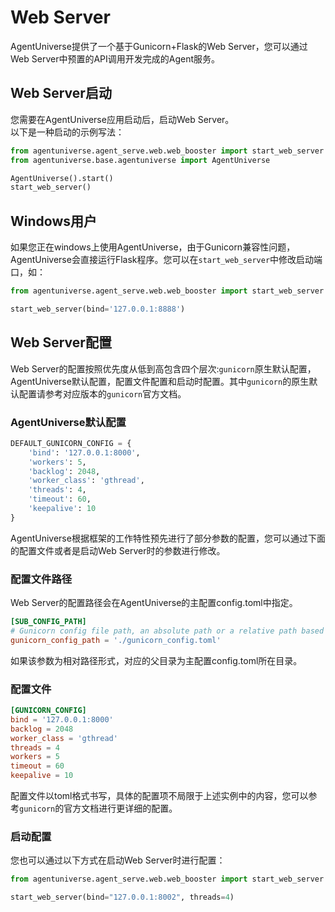 # Web Server

AgentUniverse提供了一个基于Gunicorn+Flask的Web Server，您可以通过Web Server中预置的API调用开发完成的Agent服务。

## Web Server启动
您需要在AgentUniverse应用启动后，启动Web Server。  
以下是一种启动的示例写法：
```python
from agentuniverse.agent_serve.web.web_booster import start_web_server
from agentuniverse.base.agentuniverse import AgentUniverse

AgentUniverse().start()
start_web_server()
```

## Windows用户
如果您正在windows上使用AgentUniverse，由于Gunicorn兼容性问题，AgentUniverse会直接运行Flask程序。您可以在`start_web_server`中修改启动端口，如：
```python
from agentuniverse.agent_serve.web.web_booster import start_web_server

start_web_server(bind='127.0.0.1:8888')
```

## Web Server配置
Web Server的配置按照优先度从低到高包含四个层次:`gunicorn`原生默认配置，AgentUniverse默认配置，配置文件配置和启动时配置。其中`gunicorn`的原生默认配置请参考对应版本的`gunicorn`官方文档。

### AgentUniverse默认配置
```python
DEFAULT_GUNICORN_CONFIG = {
    'bind': '127.0.0.1:8000',
    'workers': 5,
    'backlog': 2048,
    'worker_class': 'gthread',
    'threads': 4,
    'timeout': 60,
    'keepalive': 10
}
```
AgentUniverse根据框架的工作特性预先进行了部分参数的配置，您可以通过下面的配置文件或者是启动Web Server时的参数进行修改。

### 配置文件路径
Web Server的配置路径会在AgentUniverse的主配置config.toml中指定。
```toml
[SUB_CONFIG_PATH]
# Gunicorn config file path, an absolute path or a relative path based on the dir where the current config file is located.
gunicorn_config_path = './gunicorn_config.toml'
```
如果该参数为相对路径形式，对应的父目录为主配置config.toml所在目录。

### 配置文件
```toml
[GUNICORN_CONFIG]
bind = '127.0.0.1:8000'
backlog = 2048
worker_class = 'gthread'
threads = 4
workers = 5
timeout = 60
keepalive = 10
```
配置文件以toml格式书写，具体的配置项不局限于上述实例中的内容，您可以参考`gunicorn`的官方文档进行更详细的配置。

### 启动配置
您也可以通过以下方式在启动Web Server时进行配置：
```python
from agentuniverse.agent_serve.web.web_booster import start_web_server

start_web_server(bind="127.0.0.1:8002", threads=4)
```